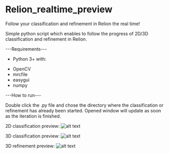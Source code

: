 # Relion_realtime_preview
Follow your classification and refinement in Relion the real time!

Simple python script which enables to follow the progress of 2D/3D classification and refinement in Relion.

---Requirements---
* Python 3+ with:
+ OpenCV
+ mrcfile
+ easygui
+ numpy

---How to run---

Double click the .py file and chose the directory where the classification or refinement has already been started. Opened window will update as soon as the iteration is finished.

2D classification preview:
![alt text](https://github.com/dzyla/Relion_realtime_preview/blob/master/2D_classification.JPG
)


3D classification preview:
![alt text](https://github.com/dzyla/Relion_realtime_preview/blob/master/3D_classes.JPG
)

3D refinement preview:
![alt text](https://github.com/dzyla/Relion_realtime_preview/blob/master/3D_refinement.JPG
)
